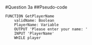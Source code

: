 #Question 3a
##Pseudo-code

	FUNCTION GetPlayerName
		validName: Boolean
		PlayerName: Variable
		OUTPUT 'Please enter your name: '
		INPUT 'PlayerName'
		WHILE player